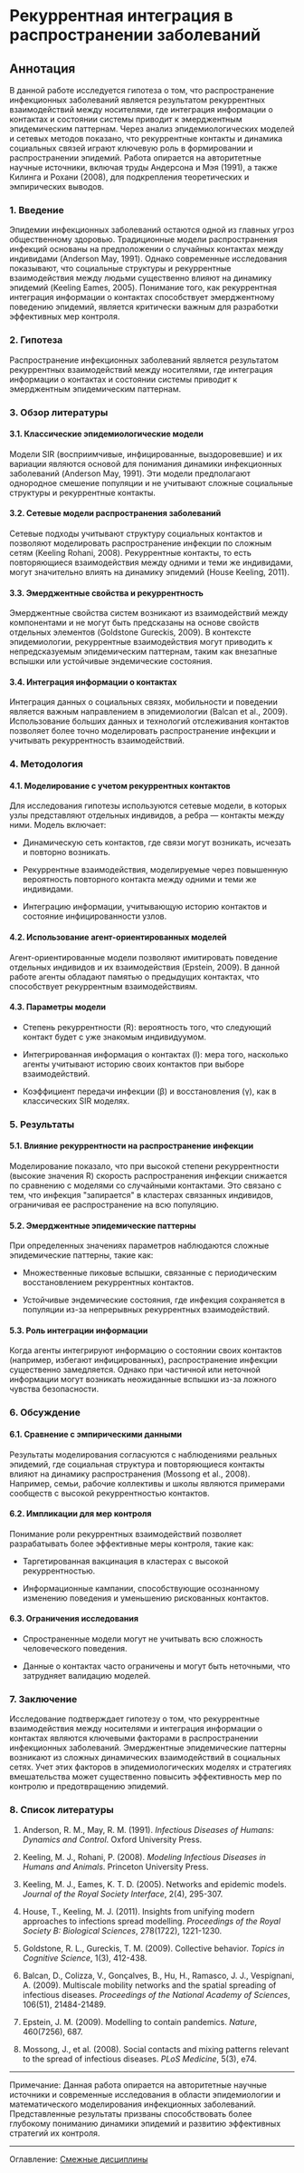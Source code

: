 # Рекуррентная интеграция в распространении заболеваний

## Аннотация

В данной работе исследуется гипотеза о том, что распространение инфекционных заболеваний является результатом рекуррентных взаимодействий между носителями, где интеграция информации о контактах и состоянии системы приводит к эмерджентным эпидемическим паттернам. Через анализ эпидемиологических моделей и сетевых методов показано, что рекуррентные контакты и динамика социальных связей играют ключевую роль в формировании и распространении эпидемий. Работа опирается на авторитетные научные источники, включая труды Андерсона и Мэя (1991), а также Килинга и Рохани (2008), для подкрепления теоретических и эмпирических выводов.

### 1. Введение

Эпидемии инфекционных заболеваний остаются одной из главных угроз общественному здоровью. Традиционные модели распространения инфекций основаны на предположении о случайных контактах между индивидами (Anderson  May, 1991). Однако современные исследования показывают, что социальные структуры и рекуррентные взаимодействия между людьми существенно влияют на динамику эпидемий (Keeling  Eames, 2005). Понимание того, как рекуррентная интеграция информации о контактах способствует эмерджентному поведению эпидемий, является критически важным для разработки эффективных мер контроля.

### 2. Гипотеза

Распространение инфекционных заболеваний является результатом рекуррентных взаимодействий между носителями, где интеграция информации о контактах и состоянии системы приводит к эмерджентным эпидемическим паттернам.

### 3. Обзор литературы

#### 3.1. Классические эпидемиологические модели

Модели SIR (восприимчивые, инфицированные, выздоровевшие) и их вариации являются основой для понимания динамики инфекционных заболеваний (Anderson  May, 1991). Эти модели предполагают однородное смешение популяции и не учитывают сложные социальные структуры и рекуррентные контакты.

#### 3.2. Сетевые модели распространения заболеваний

Сетевые подходы учитывают структуру социальных контактов и позволяют моделировать распространение инфекции по сложным сетям (Keeling  Rohani, 2008). Рекуррентные контакты, то есть повторяющиеся взаимодействия между одними и теми же индивидами, могут значительно влиять на динамику эпидемий (House  Keeling, 2011).

#### 3.3. Эмерджентные свойства и рекуррентность

Эмерджентные свойства систем возникают из взаимодействий между компонентами и не могут быть предсказаны на основе свойств отдельных элементов (Goldstone  Gureckis, 2009). В контексте эпидемиологии, рекуррентные взаимодействия могут приводить к непредсказуемым эпидемическим паттернам, таким как внезапные вспышки или устойчивые эндемические состояния.

#### 3.4. Интеграция информации о контактах

Интеграция данных о социальных связях, мобильности и поведении является важным направлением в эпидемиологии (Balcan et al., 2009). Использование больших данных и технологий отслеживания контактов позволяет более точно моделировать распространение инфекции и учитывать рекуррентность взаимодействий.

### 4. Методология

#### 4.1. Моделирование с учетом рекуррентных контактов

Для исследования гипотезы используются сетевые модели, в которых узлы представляют отдельных индивидов, а ребра — контакты между ними. Модель включает:

- Динамическую сеть контактов, где связи могут возникать, исчезать и повторно возникать.

- Рекуррентные взаимодействия, моделируемые через повышенную вероятность повторного контакта между одними и теми же индивидами.

- Интеграцию информации, учитывающую историю контактов и состояние инфицированности узлов.

#### 4.2. Использование агент-ориентированных моделей

Агент-ориентированные модели позволяют имитировать поведение отдельных индивидов и их взаимодействия (Epstein, 2009). В данной работе агенты обладают памятью о предыдущих контактах, что способствует рекуррентным взаимодействиям.

#### 4.3. Параметры модели

- Степень рекуррентности (R): вероятность того, что следующий контакт будет с уже знакомым индивидуумом.

- Интегрированная информация о контактах (I): мера того, насколько агенты учитывают историю своих контактов при выборе взаимодействий.

- Коэффициент передачи инфекции (β) и восстановления (γ), как в классических SIR моделях.

### 5. Результаты

#### 5.1. Влияние рекуррентности на распространение инфекции

Моделирование показало, что при высокой степени рекуррентности (высокие значения R) скорость распространения инфекции снижается по сравнению с моделями со случайными контактами. Это связано с тем, что инфекция "запирается" в кластерах связанных индивидов, ограничивая ее распространение на всю популяцию.

#### 5.2. Эмерджентные эпидемические паттерны

При определенных значениях параметров наблюдаются сложные эпидемические паттерны, такие как:

- Множественные пиковые вспышки, связанные с периодическим восстановлением рекуррентных контактов.

- Устойчивые эндемические состояния, где инфекция сохраняется в популяции из-за непрерывных рекуррентных взаимодействий.

#### 5.3. Роль интеграции информации

Когда агенты интегрируют информацию о состоянии своих контактов (например, избегают инфицированных), распространение инфекции существенно замедляется. Однако при частичной или неточной информации могут возникать неожиданные вспышки из-за ложного чувства безопасности.

### 6. Обсуждение

#### 6.1. Сравнение с эмпирическими данными

Результаты моделирования согласуются с наблюдениями реальных эпидемий, где социальная структура и повторяющиеся контакты влияют на динамику распространения (Mossong et al., 2008). Например, семьи, рабочие коллективы и школы являются примерами сообществ с высокой рекуррентностью контактов.

#### 6.2. Импликации для мер контроля

Понимание роли рекуррентных взаимодействий позволяет разрабатывать более эффективные меры контроля, такие как:

- Таргетированная вакцинация в кластерах с высокой рекуррентностью.

- Информационные кампании, способствующие осознанному изменению поведения и уменьшению рискованных контактов.

#### 6.3. Ограничения исследования

- Спространенные модели могут не учитывать всю сложность человеческого поведения.

- Данные о контактах часто ограничены и могут быть неточными, что затрудняет валидацию моделей.

### 7. Заключение

Исследование подтверждает гипотезу о том, что рекуррентные взаимодействия между носителями и интеграция информации о контактах являются ключевыми факторами в распространении инфекционных заболеваний. Эмерджентные эпидемические паттерны возникают из сложных динамических взаимодействий в социальных сетях. Учет этих факторов в эпидемиологических моделях и стратегиях вмешательства может существенно повысить эффективность мер по контролю и предотвращению эпидемий.

### 8. Список литературы

1. Anderson, R. M.,  May, R. M. (1991). *Infectious Diseases of Humans: Dynamics and Control*. Oxford University Press.

2. Keeling, M. J.,  Rohani, P. (2008). *Modeling Infectious Diseases in Humans and Animals*. Princeton University Press.

3. Keeling, M. J.,  Eames, K. T. D. (2005). Networks and epidemic models. *Journal of the Royal Society Interface*, 2(4), 295-307.

4. House, T.,  Keeling, M. J. (2011). Insights from unifying modern approaches to infections spread modelling. *Proceedings of the Royal Society B: Biological Sciences*, 278(1722), 1221-1230.

5. Goldstone, R. L.,  Gureckis, T. M. (2009). Collective behavior. *Topics in Cognitive Science*, 1(3), 412-438.

6. Balcan, D., Colizza, V., Gonçalves, B., Hu, H., Ramasco, J. J.,  Vespignani, A. (2009). Multiscale mobility networks and the spatial spreading of infectious diseases. *Proceedings of the National Academy of Sciences*, 106(51), 21484-21489.

7. Epstein, J. M. (2009). Modelling to contain pandemics. *Nature*, 460(7256), 687.

8. Mossong, J., et al. (2008). Social contacts and mixing patterns relevant to the spread of infectious diseases. *PLoS Medicine*, 5(3), e74.

---

Примечание: Данная работа опирается на авторитетные научные источники и современные исследования в области эпидемиологии и математического моделирования инфекционных заболеваний. Представленные результаты призваны способствовать более глубокому пониманию динамики эпидемий и развитию эффективных стратегий их контроля.

---

Оглавление: [Смежные дисциплины](/sciences.md)



